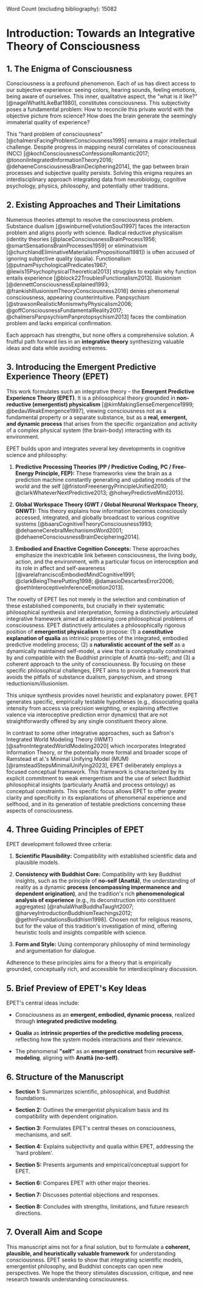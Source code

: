 Word Count (excluding bibliography): 15082


# Introduction: Towards an Integrative Theory of Consciousness

## 1. The Enigma of Consciousness

Consciousness is a profound phenomenon. Each of us has direct access to our subjective experience: seeing colors, hearing sounds, feeling emotions, being aware of ourselves. This inner, qualitative aspect, the "what is it like?" [@nagelWhatItLikeBat1980], constitutes consciousness. This subjectivity poses a fundamental problem: How to reconcile this private world with the objective picture from science? How does the brain generate the seemingly immaterial quality of experience?

This "hard problem of consciousness" [@chalmersFacingProblemConsciousness1995] remains a major intellectual challenge. Despite progress in mapping neural correlates of consciousness (NCC) [@kochConsciousnessConfessionsRomantic2017; @tononiIntegratedInformationTheory2016; @dehaeneConsciousnessBrainDeciphering2014], the gap between brain processes and subjective quality persists. Solving this enigma requires an interdisciplinary approach integrating data from neurobiology, cognitive psychology, physics, philosophy, and potentially other traditions.

## 2. Existing Approaches and Their Limitations

Numerous theories attempt to resolve the consciousness problem. Substance dualism [@swinburneEvolutionSoul1997] faces the interaction problem and aligns poorly with science. Radical reductive physicalism (identity theories [@placeConsciousnessBrainProcess1956; @smartSensationsBrainProcesses1959] or eliminativism [@churchlandEliminativeMaterialismPropositional1981]) is often accused of ignoring subjective quality (qualia). Functionalism [@putnamPsychologicalPredicates1967; @lewis15PsychophysicalTheoretical2013] struggles to explain why function entails experience [@block22TroublesFunctionalism2013]. Illusionism [@dennettConsciousnessExplained1993; @frankishIllusionismTheoryConsciousness2016] denies phenomenal consciousness, appearing counterintuitive. Panpsychism [@strawsonRealisticMonismwhyPhysicalism2006; @goffConsciousnessFundamentalReality2017; @chalmersPanpsychismPanprotopsychism2013] faces the combination problem and lacks empirical confirmation.

Each approach has strengths, but none offers a comprehensive solution. A fruitful path forward lies in an **integrative theory** synthesizing valuable ideas and data while avoiding extremes.


## 3. Introducing the Emergent Predictive Experience Theory (EPET)

This work formulates such an integrative theory – the **Emergent Predictive Experience Theory (EPET)**. It is a philosophical theory grounded in **non-reductive (emergentist) physicalism** [@kimMakingSenseEmergence1999; @bedauWeakEmergence1997], viewing consciousness not as a fundamental property or a separate substance, but as a **real, emergent, and dynamic process** that arises from the specific organization and activity of a complex physical system (the brain-body) interacting with its environment.

EPET builds upon and integrates several key developments in cognitive science and philosophy:

1.  **Predictive Processing Theories (PP / Predictive Coding, PC / Free-Energy Principle, FEP):** These frameworks view the brain as a prediction machine constantly generating and updating models of the world and the self [@fristonFreeenergyPrincipleUnified2010; @clarkWhateverNextPredictive2013; @hohwyPredictiveMind2013].
    
2.  **Global Workspace Theory (GWT / Global Neuronal Workspace Theory, GNWT):** This theory explains how information becomes consciously accessed, integrated, and globally broadcast to various cognitive systems [@baarsCognitiveTheoryConsciousness1993; @dehaeneCerebralMechanismsWord2001; @dehaeneConsciousnessBrainDeciphering2014].
    
3.  **Embodied and Enactive Cognition Concepts:** These approaches emphasize the inextricable link between consciousness, the living body, action, and the environment, with a particular focus on interoception and its role in affect and self-awareness [@varelafranciscoEmbodiedMindCognitive1991; @clarkBeingTherePutting1998; @damasioDescartesError2006; @sethInteroceptiveInferenceEmotion2013].
    
The novelty of EPET lies not merely in the selection and combination of these established components, but crucially in their systematic philosophical synthesis and interpretation, forming a distinctively articulated integrative framework aimed at addressing core philosophical problems of consciousness. EPET distinctively articulates a philosophically rigorous position of **emergentist physicalism** to propose: (1) a **constitutive explanation of qualia** as intrinsic properties of the integrated, embodied predictive modeling process; (2) a **naturalistic account of the self** as a dynamically maintained self-model, a view that is conceptually constrained by and compatible with the Buddhist principle of Anattā (no-self); and (3) a coherent approach to the unity of consciousness. By focusing on these specific philosophical challenges, EPET aims to provide a framework that avoids the pitfalls of substance dualism, panpsychism, and strong reductionism/illusionism.

This unique synthesis provides novel heuristic and explanatory power. EPET generates specific, empirically testable hypotheses (e.g., dissociating qualia intensity from access via precision weighting, or explaining affective valence via interoceptive prediction error dynamics) that are not straightforwardly offered by any single constituent theory alone.

In contrast to some other integrative approaches, such as Safron's Integrated World Modeling Theory (IWMT) [@safronIntegratedWorldModeling2020] which incorporates Integrated Information Theory, or the potentially more formal and broader scope of Ramstead et al.'s Minimal Unifying Model (MUM) [@ramsteadStepsMinimalUnifying2023], EPET deliberately employs a focused conceptual framework. This framework is characterized by its explicit commitment to weak emergentism and the use of select Buddhist philosophical insights (particularly Anattā and process ontology) as conceptual constraints. This specific focus allows EPET to offer greater clarity and specificity in its explanations of phenomenal experience and selfhood, and in its generation of testable predictions concerning these aspects of consciousness.


## 4. Three Guiding Principles of EPET

EPET development followed three criteria:

1.  **Scientific Plausibility:** Compatibility with established scientific data and plausible models.
    
2.  **Consistency with Buddhist Core:** Compatibility with key Buddhist insights, such as the principle of **no-self (Anattā)**, the understanding of reality as a dynamic **process (encompassing impermanence and dependent origination)**, and the tradition's rich **phenomenological analysis of experience** (e.g., its deconstruction into constituent aggregates) [@rahulaWhatBuddhaTaught2007; @harveyIntroductionBuddhismTeachings2012; @gethinFoundationsBuddhism1998]. Chosen not for religious reasons, but for the value of this tradition's investigation of mind, offering heuristic tools and insights compatible with science.
    
3.  **Form and Style:** Using contemporary philosophy of mind terminology and argumentation for dialogue.
    

Adherence to these principles aims for a theory that is empirically grounded, conceptually rich, and accessible for interdisciplinary discussion.

## 5. Brief Preview of EPET's Key Ideas

EPET's central ideas include:

-   Consciousness as an **emergent, embodied, dynamic process**, realized through **integrated predictive modeling**.
    
-   **Qualia** as **intrinsic properties of the predictive modeling process**, reflecting how the system models interactions and their relevance.
    
-   The phenomenal **"self"** as an **emergent construct** from **recursive self-modeling**, aligning with **Anattā (no-self)**.
    

## 6. Structure of the Manuscript

-   **Section 1:** Summarizes scientific, philosophical, and Buddhist foundations.
    
-   **Section 2:** Outlines the emergentist physicalism basis and its compatibility with dependent origination.
    
-   **Section 3:** Formulates EPET's central theses on consciousness, mechanisms, and self.
    
-   **Section 4:** Explains subjectivity and qualia within EPET, addressing the 'hard problem'.
    
-   **Section 5:** Presents arguments and empirical/conceptual support for EPET.
    
-   **Section 6:** Compares EPET with other major theories.
    
-   **Section 7:** Discusses potential objections and responses.
    
-   **Section 8:** Concludes with strengths, limitations, and future research directions.
    

## 7. Overall Aim and Scope

This manuscript aims not for a final solution, but to formulate a **coherent, plausible, and heuristically valuable framework** for understanding consciousness. EPET seeks to show that integrating scientific models, emergentist philosophy, and Buddhist concepts can open new perspectives. We hope the theory stimulates discussion, critique, and new research towards understanding consciousness.
